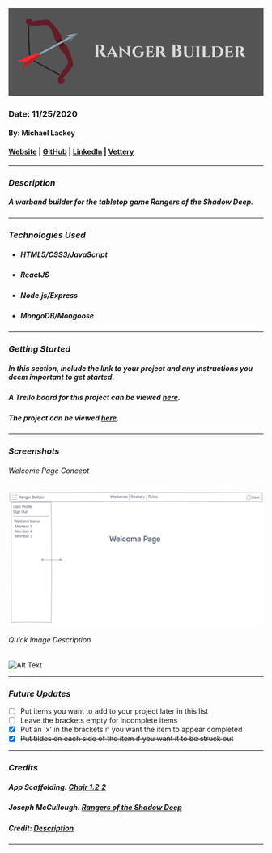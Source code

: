 ![Ranger Builder](public/banner.png)

### Date: 11/25/2020

#### By: Michael Lackey

#### [Website](https://michaellackey.com/) | [GitHub](https://github.com/mlackey9601) | [LinkedIn](https://www.linkedin.com/in/michaelglackey/) | [Vettery](https://www.vettery.com/ga/employers)
***

### ***Description***

##### A warband builder for the tabletop game Rangers of the Shadow Deep.
***

### ***Technologies Used***

* ##### HTML5/CSS3/JavaScript
* ##### ReactJS
* ##### Node.js/Express
* ##### MongoDB/Mongoose
***

### ***Getting Started***

##### In this section, include the link to your project and any instructions you deem important to get started.
##### A Trello board for this project can be viewed [here](https://trello.com/b/XfxdvytM).
##### The project can be viewed [here](url).
***

### ***Screenshots***

###### Welcome Page Concept
![Welcome Page](public/concept1.png)
###### Quick Image Description
![Alt Text](url)
***

### ***Future Updates***

- [ ] Put items you want to add to your project later in this list
- [ ] Leave the brackets empty for incomplete items
- [x] Put an 'x' in the brackets if you want the item to appear completed
- [x] ~~Put tildes on each side of the item if you want it to be struck out~~
***

### ***Credits***

##### App Scaffolding: [Chajr 1.2.2](https://github.com/davidstinson/chajr)
  
##### Joseph McCullough: [Rangers of the Shadow Deep](https://www.drivethrurpg.com/browse/pub/11264)
  
##### Credit: [Description](url)
***